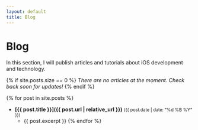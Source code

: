 ```yaml
---
layout: default
title: Blog
---
```

# Blog  
In this section, I will publish articles and tutorials about iOS development and technology.

{% if site.posts.size == 0 %}
_There are no articles at the moment. Check back soon for updates!_
{% endif %}

{% for post in site.posts %}
- **[{{ post.title }}]({{ post.url | relative_url }})** <small>({{ post.date | date: "%d %B %Y" }})</small>
  - {{ post.excerpt }}
{% endfor %}